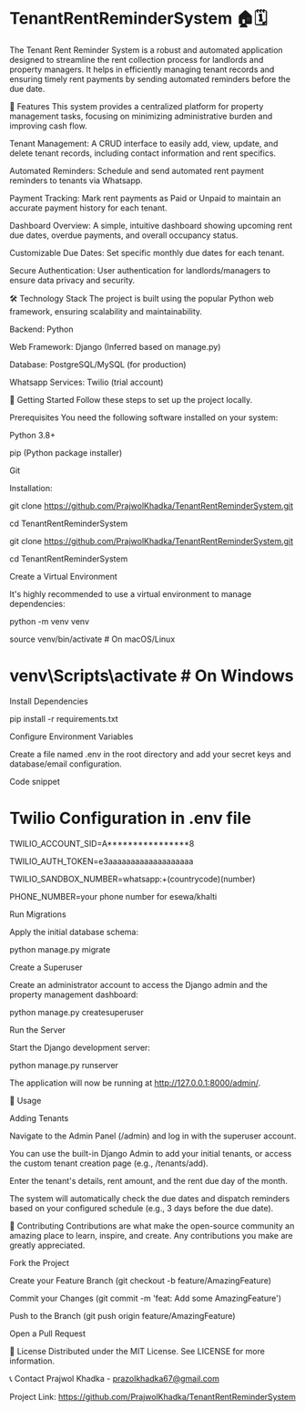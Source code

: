 # TenantRentReminderSystem 🏠🗓️

The Tenant Rent Reminder System is a robust and automated application designed to streamline the rent collection process for landlords and property managers. It helps in efficiently managing tenant records and ensuring timely rent payments by sending automated reminders before the due date.

🌟 Features
This system provides a centralized platform for property management tasks, focusing on minimizing administrative burden and improving cash flow.

Tenant Management: A CRUD interface to easily add, view, update, and delete tenant records, including contact information and rent specifics.

Automated Reminders: Schedule and send automated rent payment reminders to tenants via Whatsapp.

Payment Tracking: Mark rent payments as Paid or Unpaid to maintain an accurate payment history for each tenant.

Dashboard Overview: A simple, intuitive dashboard showing upcoming rent due dates, overdue payments, and overall occupancy status.

Customizable Due Dates: Set specific monthly due dates for each tenant.

Secure Authentication: User authentication for landlords/managers to ensure data privacy and security.

🛠️ Technology Stack
The project is built using the popular Python web framework, ensuring scalability and maintainability.

Backend: Python

Web Framework: Django (Inferred based on manage.py)

Database: PostgreSQL/MySQL (for production)

Whatsapp Services: Twilio (trial account)

🚀 Getting Started
Follow these steps to set up the project locally.

Prerequisites
You need the following software installed on your system:

Python 3.8+

pip (Python package installer)

Git

Installation: 

git clone https://github.com/PrajwolKhadka/TenantRentReminderSystem.git

cd TenantRentReminderSystem



git clone https://github.com/PrajwolKhadka/TenantRentReminderSystem.git

cd TenantRentReminderSystem

Create a Virtual Environment

It's highly recommended to use a virtual environment to manage dependencies:



python -m venv venv

source venv/bin/activate  # On macOS/Linux

# venv\Scripts\activate  # On Windows

Install Dependencies

pip install -r requirements.txt

Configure Environment Variables

Create a file named .env in the root directory and add your secret keys and database/email configuration.

Code snippet


# Twilio Configuration in .env file
TWILIO_ACCOUNT_SID=A****************8

TWILIO_AUTH_TOKEN=e3aaaaaaaaaaaaaaaaaaa

TWILIO_SANDBOX_NUMBER=whatsapp:+(countrycode)(number)

PHONE_NUMBER=your phone number for esewa/khalti

Run Migrations

Apply the initial database schema:



python manage.py migrate

Create a Superuser

Create an administrator account to access the Django admin and the property management dashboard:



python manage.py createsuperuser

Run the Server

Start the Django development server:



python manage.py runserver

The application will now be running at http://127.0.0.1:8000/admin/.

📝 Usage

Adding Tenants

Navigate to the Admin Panel (/admin) and log in with the superuser account.

You can use the built-in Django Admin to add your initial tenants, or access the custom tenant creation page (e.g., /tenants/add).

Enter the tenant's details, rent amount, and the rent due day of the month.

The system will automatically check the due dates and dispatch reminders based on your configured schedule (e.g., 3 days before the due date).

🤝 Contributing
Contributions are what make the open-source community an amazing place to learn, inspire, and create. Any contributions you make are greatly appreciated.

Fork the Project

Create your Feature Branch (git checkout -b feature/AmazingFeature)

Commit your Changes (git commit -m 'feat: Add some AmazingFeature')

Push to the Branch (git push origin feature/AmazingFeature)

Open a Pull Request

📜 License
Distributed under the MIT License. See LICENSE for more information.

📞 Contact
Prajwol Khadka - prazolkhadka67@gmail.com

Project Link: https://github.com/PrajwolKhadka/TenantRentReminderSystem